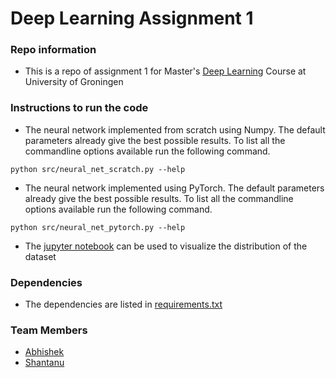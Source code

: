 # Deep Learning Assignment 1

### Repo information
* This is a repo of assignment 1 for Master's [Deep Learning](https://www.rug.nl/ocasys/fwn/vak/show?code=WMAI017-05) Course at University of Groningen

### Instructions to run the code
* The neural network implemented from scratch using Numpy. The default parameters already give the best possible results. To list all the commandline options available run the following command.
```
python src/neural_net_scratch.py --help
```
* The neural network implemented using PyTorch. The default parameters already give the best possible results. To list all the commandline options available run the following command.
```
python src/neural_net_pytorch.py --help
```
* The [jupyter notebook](src/visualize_dataset.ipynb) can be used to visualize the distribution of the dataset

### Dependencies
* The dependencies are listed in [requirements.txt](requirements.txt)

### Team Members
* [Abhishek](https://github.com/AbhishekRS4)
* [Shantanu](https://github.com/shantanu778)
